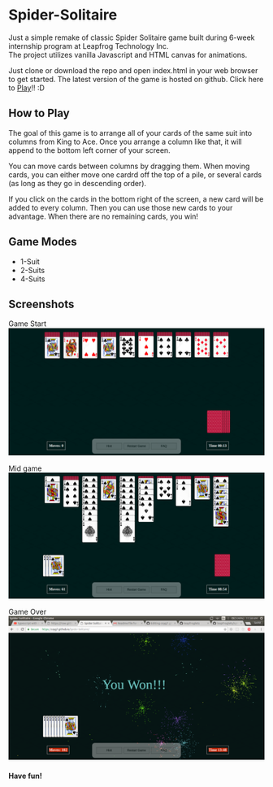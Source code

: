 # Spider-Solitaire

Just a simple remake of classic Spider Solitaire game built during 6-week internship program at Leapfrog Technology Inc.  
The project utilizes vanilla Javascript and HTML canvas for animations.

Just clone or download the repo and open index.html in your web browser to get started.
The latest version of the game is hosted on github. Click here to [Play](http://coyg7.github.io/Spider-Solitaire/)!! :D 

## How to Play
The goal of this game is to arrange all of your cards of the same suit into columns from King to Ace. Once you arrange a column like that, it will append to the bottom left corner of your screen. 

You can move cards between columns by dragging them. When moving cards, you can either move one cardrd off the top of a pile, or several cards (as long as they go in descending order).

If you click on the cards in the bottom right of the screen, a new card will be added to every column. Then you can use those new cards to your advantage. When there are no remaining cards, you win!

## Game Modes
* 1-Suit 
* 2-Suits 
* 4-Suits 

## Screenshots
Game Start
![UI V2](https://github.com/coyg7/coyg7.github.io/blob/master/Spider-Solitaire/screenshots/Screenshot1.png)


Mid game
![UI V2](https://github.com/coyg7/coyg7.github.io/blob/master/Spider-Solitaire/screenshots/Screenshot2.png)


Game Over
![UI V2](https://github.com/coyg7/coyg7.github.io/blob/master/Spider-Solitaire/screenshots/Screenshot3.png)



  #### Have fun!



